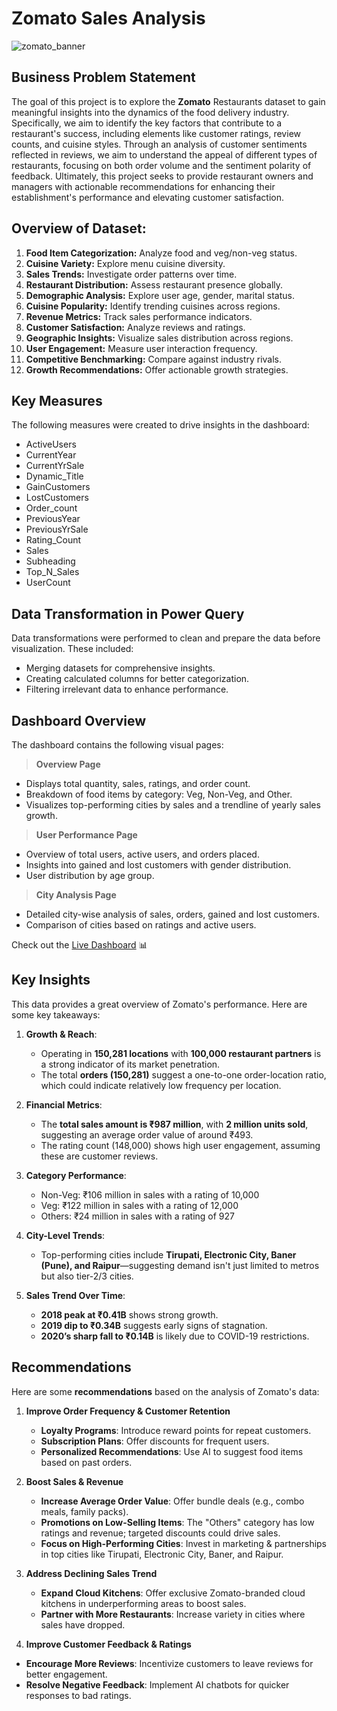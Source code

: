 # Zomato Sales Analysis

![zomato_banner](https://github.com/user-attachments/assets/e785f64d-1721-4e01-bfae-7c884445e1fd)

## Business Problem Statement

The goal of this project is to explore the **Zomato** Restaurants dataset to gain meaningful insights into the dynamics of the food delivery industry. Specifically, we aim to identify the key factors that contribute to a restaurant's success, including elements like customer ratings, review counts, and cuisine styles. Through an analysis of customer sentiments reflected in reviews, we aim to understand the appeal of different types of restaurants, focusing on both order volume and the sentiment polarity of feedback. Ultimately, this project seeks to provide restaurant owners and managers with actionable recommendations for enhancing their establishment's performance and elevating customer satisfaction.

## Overview of Dataset:

1. **Food Item Categorization:** Analyze food and veg/non-veg status.
2. **Cuisine Variety:** Explore menu cuisine diversity.
3. **Sales Trends:** Investigate order patterns over time.
4. **Restaurant Distribution:** Assess restaurant presence globally.
5. **Demographic Analysis:** Explore user age, gender, marital status.
6. **Cuisine Popularity:** Identify trending cuisines across regions.
7. **Revenue Metrics:** Track sales performance indicators.
8. **Customer Satisfaction:** Analyze reviews and ratings.
9. **Geographic Insights:** Visualize sales distribution across regions.
10. **User Engagement:** Measure user interaction frequency.
11. **Competitive Benchmarking:** Compare against industry rivals.
12. **Growth Recommendations:** Offer actionable growth strategies.

## Key Measures

The following measures were created to drive insights in the dashboard:

- ActiveUsers
- CurrentYear
- CurrentYrSale
- Dynamic_Title
- GainCustomers
- LostCustomers
- Order_count
- PreviousYear
- PreviousYrSale
- Rating_Count
- Sales
- Subheading
- Top_N_Sales
- UserCount

## Data Transformation in Power Query

Data transformations were performed to clean and prepare the data before visualization. These included:

- Merging datasets for comprehensive insights.
- Creating calculated columns for better categorization.
- Filtering irrelevant data to enhance performance.

## Dashboard Overview

The dashboard contains the following visual pages:

> **Overview Page**

- Displays total quantity, sales, ratings, and order count.
- Breakdown of food items by category: Veg, Non-Veg, and Other.
- Visualizes top-performing cities by sales and a trendline of yearly sales growth.

> **User Performance Page**

- Overview of total users, active users, and orders placed.
- Insights into gained and lost customers with gender distribution.
- User distribution by age group.

> **City Analysis Page**

- Detailed city-wise analysis of sales, orders, gained and lost customers.
- Comparison of cities based on ratings and active users.

Check out the [Live Dashboard](https://app.powerbi.com/view?r=eyJrIjoiNTEzMmVjYjctNmViYS00MWFlLTllNzQtMGFiN2ZlYjY0ZTcxIiwidCI6IjY0NWY1NDA5LWJkNjAtNDNhMS04ZmVmLTFhODNiNjU3YzIyMCJ9) 📊

## Key Insights

This data provides a great overview of Zomato's performance. Here are some key takeaways:

1. **Growth & Reach**:  
   - Operating in **150,281 locations** with **100,000 restaurant partners** is a strong indicator of its market penetration.  
   - The total **orders (150,281)** suggest a one-to-one order-location ratio, which could indicate relatively low frequency per location.

2. **Financial Metrics**:  
   - The **total sales amount is ₹987 million**, with **2 million units sold**, suggesting an average order value of around ₹493.  
   - The rating count (148,000) shows high user engagement, assuming these are customer reviews.

3. **Category Performance**:  
   - Non-Veg: ₹106 million in sales with a rating of 10,000
   - Veg: ₹122 million in sales with a rating of 12,000
   - Others: ₹24 million in sales with a rating of 927

4. **City-Level Trends**:  
   - Top-performing cities include **Tirupati, Electronic City, Baner (Pune), and Raipur**—suggesting demand isn't just limited to metros but also tier-2/3 cities.

5. **Sales Trend Over Time**:  
   - **2018 peak at ₹0.41B** shows strong growth.  
   - **2019 dip to ₹0.34B** suggests early signs of stagnation.  
   - **2020’s sharp fall to ₹0.14B** is likely due to COVID-19 restrictions.

## Recommendations

Here are some **recommendations** based on the analysis of Zomato's data:  

1. **Improve Order Frequency & Customer Retention**  
     - **Loyalty Programs**: Introduce reward points for repeat customers.  
     - **Subscription Plans**: Offer discounts for frequent users.  
     - **Personalized Recommendations**: Use AI to suggest food items based on past orders.  

2. **Boost Sales & Revenue**  
     - **Increase Average Order Value**: Offer bundle deals (e.g., combo meals, family packs).  
     - **Promotions on Low-Selling Items**: The "Others" category has low ratings and revenue; targeted discounts could drive sales.  
     - **Focus on High-Performing Cities**: Invest in marketing & partnerships in top cities like Tirupati, Electronic City, Baner, and Raipur.  

3. **Address Declining Sales Trend**  
     - **Expand Cloud Kitchens**: Offer exclusive Zomato-branded cloud kitchens in underperforming areas to boost sales.  
     - **Partner with More Restaurants**: Increase variety in cities where sales have dropped.  

4. **Improve Customer Feedback & Ratings**  
  - **Encourage More Reviews**: Incentivize customers to leave reviews for better engagement.  
  - **Resolve Negative Feedback**: Implement AI chatbots for quicker responses to bad ratings.  

